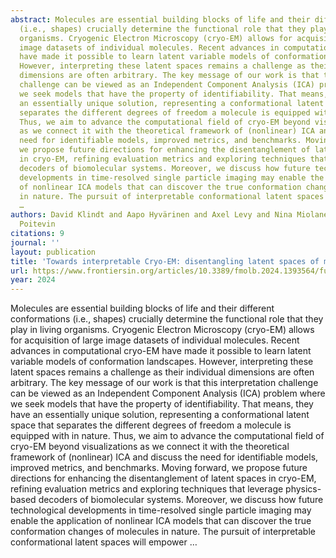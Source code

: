 ```yaml
---
abstract: Molecules are essential building blocks of life and their different conformations
  (i.e., shapes) crucially determine the functional role that they play in living
  organisms. Cryogenic Electron Microscopy (cryo-EM) allows for acquisition of large
  image datasets of individual molecules. Recent advances in computational cryo-EM
  have made it possible to learn latent variable models of conformation landscapes.
  However, interpreting these latent spaces remains a challenge as their individual
  dimensions are often arbitrary. The key message of our work is that this interpretation
  challenge can be viewed as an Independent Component Analysis (ICA) problem where
  we seek models that have the property of identifiability. That means, they have
  an essentially unique solution, representing a conformational latent space that
  separates the different degrees of freedom a molecule is equipped with in nature.
  Thus, we aim to advance the computational field of cryo-EM beyond visualizations
  as we connect it with the theoretical framework of (nonlinear) ICA and discuss the
  need for identifiable models, improved metrics, and benchmarks. Moving forward,
  we propose future directions for enhancing the disentanglement of latent spaces
  in cryo-EM, refining evaluation metrics and exploring techniques that leverage physics-based
  decoders of biomolecular systems. Moreover, we discuss how future technological
  developments in time-resolved single particle imaging may enable the application
  of nonlinear ICA models that can discover the true conformation changes of molecules
  in nature. The pursuit of interpretable conformational latent spaces will empower
  …
authors: David Klindt and Aapo Hyvärinen and Axel Levy and Nina Miolane and Frédéric
  Poitevin
citations: 9
journal: ''
layout: publication
title: 'Towards interpretable Cryo-EM: disentangling latent spaces of molecular conformations'
url: https://www.frontiersin.org/articles/10.3389/fmolb.2024.1393564/full
year: 2024
---
```


Molecules are essential building blocks of life and their different conformations (i.e., shapes) crucially determine the functional role that they play in living organisms. Cryogenic Electron Microscopy (cryo-EM) allows for acquisition of large image datasets of individual molecules. Recent advances in computational cryo-EM have made it possible to learn latent variable models of conformation landscapes. However, interpreting these latent spaces remains a challenge as their individual dimensions are often arbitrary. The key message of our work is that this interpretation challenge can be viewed as an Independent Component Analysis (ICA) problem where we seek models that have the property of identifiability. That means, they have an essentially unique solution, representing a conformational latent space that separates the different degrees of freedom a molecule is equipped with in nature. Thus, we aim to advance the computational field of cryo-EM beyond visualizations as we connect it with the theoretical framework of (nonlinear) ICA and discuss the need for identifiable models, improved metrics, and benchmarks. Moving forward, we propose future directions for enhancing the disentanglement of latent spaces in cryo-EM, refining evaluation metrics and exploring techniques that leverage physics-based decoders of biomolecular systems. Moreover, we discuss how future technological developments in time-resolved single particle imaging may enable the application of nonlinear ICA models that can discover the true conformation changes of molecules in nature. The pursuit of interpretable conformational latent spaces will empower …
